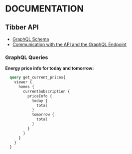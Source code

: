 # DOCUMENTATION


## Tibber API
- [GraphQL Schema](https://developer.tibber.com/docs/reference)
- [Communication with the API and the GraphQL Endpoint](https://developer.tibber.com/docs/guides/calling-api)


### GraphQL Queries
**Energy price info for today and tomorrow:**

```graphql
  query get_current_prices{
    viewer {
      homes {
        currentSubscription {
          priceInfo {
            today {
              total
            }
            tomorrow {
              total
            }
          }
        }
      }
    }
  }
```
